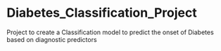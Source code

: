 # Diabetes_Classification_Project
Project to create a Classification model to predict the onset of Diabetes based on diagnostic predictors
